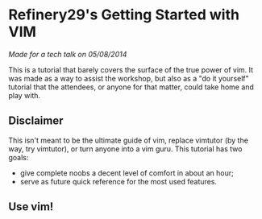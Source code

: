 Refinery29's Getting Started with VIM
============================

*Made for a tech talk on 05/08/2014*

This is a tutorial that barely covers the surface of the true power of
vim. It was made as a way to assist the workshop, but also as a "do it
yourself" tutorial that the attendees, or anyone for that matter, could
take home and play with.

Disclaimer
----------
This isn't meant to be the ultimate guide of vim, replace vimtutor (by
the way, try vimtutor), or turn anyone into a vim guru. This tutorial
has two goals:

- give complete noobs a decent level of comfort in about an hour;
- serve as future quick reference for the most used features.

Use vim!
--------
